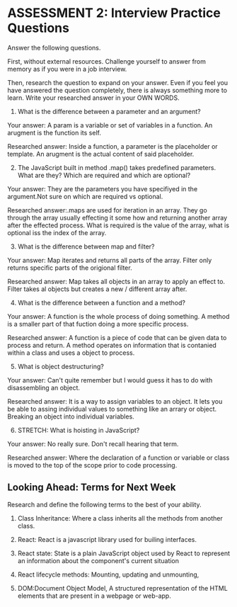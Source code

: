 # ASSESSMENT 2: Interview Practice Questions

Answer the following questions.

First, without external resources. Challenge yourself to answer from memory as if you were in a job interview.

Then, research the question to expand on your answer. Even if you feel you have answered the question completely, there is always something more to learn. Write your researched answer in your OWN WORDS.

1. What is the difference between a parameter and an argument?

  Your answer: A param is a variable or set of variables in a function. An arugment is the function its self.

  Researched answer: Inside a function, a parameter is the placeholder or template. An arugment is the actual content of said placeholder.



2. The JavaScript built in method .map() takes predefined parameters. What are they? Which are required and which are optional?

  Your answer: They are the parameters you have specifiyed in the argument.Not sure on which are required vs optional.

  Researched answer:.maps are used for iteration in an array. They go through the array usually effecting it some how and returning another array after the effected process. What is required is the value of the array, what is optional iss the index of the array.
  
  
3. What is the difference between map and filter?

  Your answer: Map iterates and returns all parts of the array. Filter only returns specific parts of the origional filter.

  Researched answer: Map takes all objects in an array to apply an effect to. Filter takes al objects but creates a new / different array after.


4. What is the difference between a function and a method?

  Your answer: A function is the whole process of doing something. A method is a smaller part of that fuction doing a more specific process.

  Researched answer: A function is a piece of code that can be given data to process and return. A method operates on information that is contanied within a class and uses a object to process.



5. What is object destructuring?

  Your answer: Can't quite remember but I would guess it has to do with disassembling an object.

  Researched answer: It is a way to assign variables to an object. It lets you be able to assing individual values to something like an arrary or object. Breaking an object into individual variables.



6. STRETCH: What is hoisting in JavaScript?

  Your answer: No really sure. Don't recall hearing that term.

  Researched answer: Where the declaration of a function or variable or class is moved to the top of the scope prior to code processing.



## Looking Ahead: Terms for Next Week

Research and define the following terms to the best of your ability.

1. Class Inheritance: Where a class inherits all the methods from another class.

2. React: React is a javascript library used for builing interfaces.

3. React state: State is a plain JavaScript object used by React to represent an information about the component's current situation

4. React lifecycle methods: Mounting, updating and unmounting,

5. DOM:Document Object Model, A structured representation of the HTML elements that are present in a webpage or web-app.
